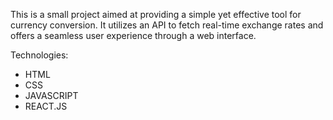 This is a small project aimed at providing a simple yet effective tool for currency conversion. It utilizes an API to fetch real-time exchange rates and offers a seamless user experience through a web interface.

Technologies:
- HTML
- CSS
- JAVASCRIPT
- REACT.JS
